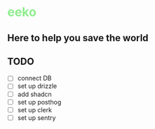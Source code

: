 # <span style="color:lightgreen">eeko</span>

## Here to help you save the world

## TODO

- [ ] connect DB
- [ ] set up drizzle
- [ ] add shadcn
- [ ] set up posthog
- [ ] set up clerk
- [ ] set up sentry
